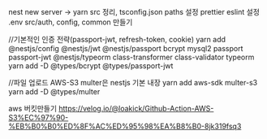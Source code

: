 nest new server -> yarn
src 정리, tsconfig.json paths 설정
prettier eslint 설정
.env src/auth, config, common 만들기

//기본적인 인증 전략(passport-jwt, refresh-token, cookie)
yarn add @nestjs/config @nestjs/jwt @nestjs/passport bcrypt mysql2 passport passport-jwt @nestjs/typeorm class-transformer class-validator typeorm
yarn add -D @types/bcrypt @types/passport-jwt

//파일 업로드 AWS-S3
multer은 nestjs 기본 내장
yarn add aws-sdk multer-s3
yarn add -D @types/multer

aws 버킷만들기 https://velog.io/@loakick/Github-Action-AWS-S3%EC%97%90-%EB%B0%B0%ED%8F%AC%ED%95%98%EA%B8%B0-8jk319fsq3
